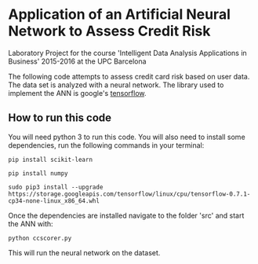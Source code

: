 # Application of an Artificial Neural Network to Assess Credit Risk

Laboratory Project for the course 'Intelligent Data Analysis Applications in Business' 2015-2016 at the UPC Barcelona

The following code attempts to assess credit card risk based on user data. The 
data set is analyzed with a neural network. The library used to implement the 
ANN is google's [tensorflow](https://www.tensorflow.org/).

## How to run this code

You will need python 3 to run this code. You will also need to install some dependencies,
run the following commands in your terminal:

`pip install scikit-learn`

`pip install numpy`

`sudo pip3 install --upgrade https://storage.googleapis.com/tensorflow/linux/cpu/tensorflow-0.7.1-cp34-none-linux_x86_64.whl`

Once the dependencies are installed navigate to the folder 'src' and start the 
ANN with:

`python ccscorer.py`

This will run the neural network on the dataset. 

